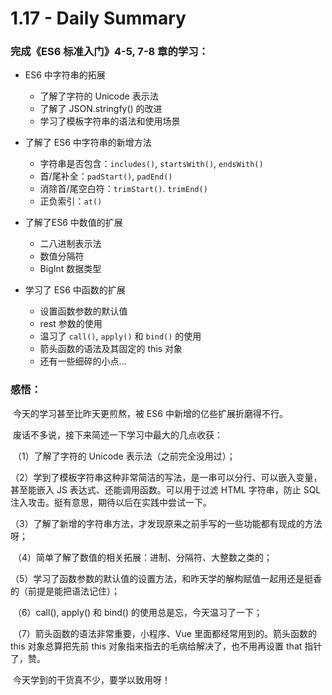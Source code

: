 # 1.17 - Daily Summary



### 完成《ES6 标准入门》4-5, 7-8 章的学习：

- ES6 中字符串的拓展
  - 了解了字符的 Unicode 表示法
  - 了解了 JSON.stringfy() 的改进
  - 学习了模板字符串的语法和使用场景

- 了解了 ES6 中字符串的新增方法
  - 字符串是否包含：`includes()`, `startsWith()`, `endsWith()`
  - 首/尾补全：`padStart()`, `padEnd()`
  - 消除首/尾空白符：`trimStart()`. `trimEnd()`
  - 正负索引：`at()`

- 了解了ES6 中数值的扩展
  - 二八进制表示法
  - 数值分隔符
  - BigInt 数据类型

- 学习了 ES6 中函数的扩展
  - 设置函数参数的默认值
  - rest 参数的使用
  - 温习了 `call()`, `apply()` 和 `bind()` 的使用
  - 箭头函数的语法及其固定的 this 对象
  - 还有一些细碎的小点...




### 感悟：

​	今天的学习甚至比昨天更煎熬，被 ES6 中新增的亿些扩展折磨得不行。

​	废话不多说，接下来简述一下学习中最大的几点收获：

​	（1）了解了字符的 Unicode 表示法（之前完全没用过）；

​	（2）学到了模板字符串这种非常简洁的写法，是一串可以分行、可以嵌入变量，甚至能嵌入 JS 表达式、还能调用函数。可以用于过滤 HTML 字符串，防止 SQL 注入攻击。挺有意思，期待以后在实践中尝试一下。

​	（3）了解了新增的字符串方法，才发现原来之前手写的一些功能都有现成的方法呀；

​	（4）简单了解了数值的相关拓展：进制、分隔符、大整数之类的；

​	（5）学习了函数参数的默认值的设置方法，和昨天学的解构赋值一起用还是挺香的（前提是能把语法记住）；

​	（6）call(), apply() 和 bind() 的使用总是忘，今天温习了一下；

​	（7）箭头函数的语法非常重要，小程序、Vue 里面都经常用到的。箭头函数的 this 对象总算把先前 this 对象指来指去的毛病给解决了，也不用再设置 that 指针了，赞。

​	今天学到的干货真不少，要学以致用呀！